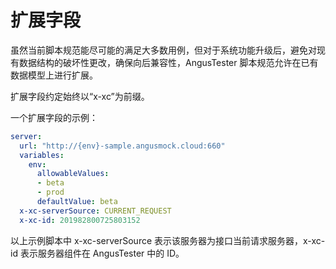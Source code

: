 # 扩展字段

虽然当前脚本规范能尽可能的满足大多数用例，但对于系统功能升级后，避免对现有数据结构的破坏性更改，确保向后兼容性，AngusTester 脚本规范允许在已有数据模型上进行扩展。

扩展字段约定始终以“x-xc”为前缀。

一个扩展字段的示例：

```yaml
server:
  url: "http://{env}-sample.angusmock.cloud:660"
  variables:
    env:
      allowableValues:
      - beta
      - prod
      defaultValue: beta
  x-xc-serverSource: CURRENT_REQUEST
  x-xc-id: 201982800725803152
```

以上示例脚本中 x-xc-serverSource 表示该服务器为接口当前请求服务器，x-xc-id 表示服务器组件在 AngusTester 中的 ID。
